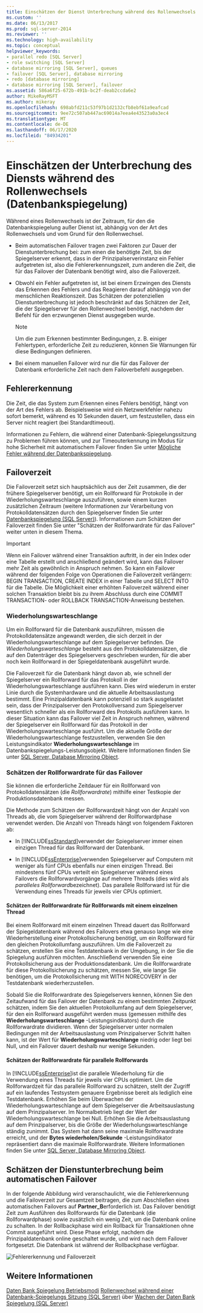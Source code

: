 ```yaml
---
title: Einschätzen der Dienst Unterbrechung während des Rollenwechsels (Daten Bank Spiegelung) | Microsoft-Dokumentation
ms.custom: ''
ms.date: 06/13/2017
ms.prod: sql-server-2014
ms.reviewer: ''
ms.technology: high-availability
ms.topic: conceptual
helpviewer_keywords:
- parallel redo [SQL Server]
- role switching [SQL Server]
- database mirroring [SQL Server], queues
- failover [SQL Server], database mirroring
- redo [database mirroring]
- database mirroring [SQL Server], failover
ms.assetid: 586a6f25-672b-491b-bc2f-deab2ccda6e2
author: MikeRayMSFT
ms.author: mikeray
ms.openlocfilehash: 698abfd211c53f97b1d2132cfb8ebf61a9eafcad
ms.sourcegitcommit: 9ee72c507ab447ac69014a7eea4e43523a0a3ec4
ms.translationtype: MT
ms.contentlocale: de-DE
ms.lasthandoff: 06/17/2020
ms.locfileid: "84934201"
---
```

# <a name="estimate-the-interruption-of-service-during-role-switching-database-mirroring"></a>Einschätzen der Unterbrechung des Diensts während des Rollenwechsels (Datenbankspiegelung)
  Während eines Rollenwechsels ist der Zeitraum, für den die Datenbankspiegelung außer Dienst ist, abhängig von der Art des Rollenwechsels und vom Grund für den Rollenwechsel.

-   Beim automatischen Failover tragen zwei Faktoren zur Dauer der Dienstunterbrechung bei: zum einen die benötigte Zeit, bis der Spiegelserver erkennt, dass in der Prinzipalserverinstanz ein Fehler aufgetreten ist, also die Fehlererkennungszeit, zum anderen die Zeit, die für das Failover der Datenbank benötigt wird, also die Failoverzeit.

-   Obwohl ein Fehler aufgetreten ist, ist bei einem Erzwingen des Diensts das Erkennen des Fehlers und das Reagieren darauf abhängig von der menschlichen Reaktionszeit. Das Schätzen der potenziellen Dienstunterbrechung ist jedoch beschränkt auf das Schätzen der Zeit, die der Spiegelserver für den Rollenwechsel benötigt, nachdem der Befehl für den erzwungenen Dienst ausgegeben wurde.

    > [!NOTE]
    >  Um die zum Erkennen bestimmter Bedingungen, z. B. einiger Fehlertypen, erforderliche Zeit zu reduzieren, können Sie Warnungen für diese Bedingungen definieren.

-   Bei einem manuellen Failover wird nur die für das Failover der Datenbank erforderliche Zeit nach dem Failoverbefehl ausgegeben.

## <a name="error-detection"></a>Fehlererkennung
 Die Zeit, die das System zum Erkennen eines Fehlers benötigt, hängt von der Art des Fehlers ab. Beispielsweise wird ein Netzwerkfehler nahezu sofort bemerkt, während es 10 Sekunden dauert, um festzustellen, dass ein Server nicht reagiert (bei Standardtimeout).

 Informationen zu Fehlern, die während einer Datenbank-Spiegelungssitzung zu Problemen führen können, und zur Timeouterkennung im Modus für hohe Sicherheit mit automatischem Failover finden Sie unter [Mögliche Fehler während der Datenbankspiegelung](possible-failures-during-database-mirroring.md).

## <a name="failover-time"></a>Failoverzeit
 Die Failoverzeit setzt sich hauptsächlich aus der Zeit zusammen, die der frühere Spiegelserver benötigt, um ein Rollforward für Protokolle in der Wiederholungswarteschlange auszuführen, sowie einem kurzen zusätzlichen Zeitraum (weitere Informationen zur Verarbeitung von Protokolldatensätzen durch den Spiegelserver finden Sie unter [Datenbankspiegelung &#40;SQL Server&#41;](database-mirroring-sql-server.md)). Informationen zum Schätzen der Failoverzeit finden Sie unter "Schätzen der Rollforwardrate für das Failover" weiter unten in diesem Thema.

> [!IMPORTANT]
>  Wenn ein Failover während einer Transaktion auftritt, in der ein Index oder eine Tabelle erstellt und anschließend geändert wird, kann das Failover mehr Zeit als gewöhnlich in Anspruch nehmen.  So kann ein Failover während der folgenden Folge von Operationen die Failoverzeit verlängern: BEGIN TRANSACTION, CREATE INDEX in einer Tabelle und SELECT INTO für die Tabelle. Die Möglichkeit einer erhöhten Failoverzeit während einer solchen Transaktion bleibt bis zu ihrem Abschluss durch eine COMMIT TRANSACTION- oder ROLLBACK TRANSACTION-Anweisung bestehen.

### <a name="the-redo-queue"></a>Wiederholungswarteschlange
 Um ein Rollforward für die Datenbank auszuführen, müssen die Protokolldatensätze angewandt werden, die sich derzeit in der Wiederholungswarteschlange auf dem Spiegelserver befinden. Die *Wiederholungswarteschlange* besteht aus den Protokolldatensätzen, die auf den Datenträger des Spiegelservers geschrieben wurden, für die aber noch kein Rollforward in der Spiegeldatenbank ausgeführt wurde.

 Die Failoverzeit für die Datenbank hängt davon ab, wie schnell der Spiegelserver ein Rollforward für das Protokoll in der Wiederholungswarteschlange ausführen kann. Dies wird wiederum in erster Linie durch die Systemhardware und die aktuelle Arbeitsauslastung bestimmt. Eine Prinzipaldatenbank kann potenziell so stark ausgelastet sein, dass der Prinzipalserver den Protokollversand zum Spiegelserver wesentlich schneller als ein Rollforward des Protokolls ausführen kann. In dieser Situation kann das Failover viel Zeit in Anspruch nehmen, während der Spiegelserver ein Rollforward für das Protokoll in der Wiederholungswarteschlange ausführt. Um die aktuelle Größe der Wiederholungswarteschlange festzustellen, verwenden Sie den Leistungsindikator **Wiederholungswarteschlange** im Datenbankspiegelungs-Leistungsobjekt. Weitere Informationen finden Sie unter [SQL Server, Database Mirroring Object](../../relational-databases/performance-monitor/sql-server-database-mirroring-object.md).

### <a name="estimating-the-failover-redo-rate"></a>Schätzen der Rollforwardrate für das Failover
 Sie können die erforderliche Zeitdauer für ein Rollforward von Protokolldatensätzen (die *Rollforwardrate*) mithilfe einer Testkopie der Produktionsdatenbank messen.

 Die Methode zum Schätzen der Rollforwardzeit hängt von der Anzahl von Threads ab, die vom Spiegelserver während der Rollforwardphase verwendet werden. Die Anzahl von Threads hängt von folgendem Faktoren ab:

-   In [!INCLUDE[ssStandard](../../includes/ssstandard-md.md)]verwendet der Spiegelserver immer einen einzigen Thread für das Rollforward der Datenbank.

-   In [!INCLUDE[ssEnterprise](../../includes/ssenterprise-md.md)]verwenden Spiegelserver auf Computern mit weniger als fünf CPUs ebenfalls nur einen einzigen Thread. Bei mindestens fünf CPUs verteilt ein Spiegelserver während eines Failovers die Rollforwardvorgänge auf mehrere Threads (dies wird als *paralleles Rollforward*bezeichnet). Das parallele Rollforward ist für die Verwendung eines Threads für jeweils vier CPUs optimiert.

#### <a name="estimating-the-single-threaded-redo-rate"></a>Schätzen der Rollforwardrate für Rollforwards mit einem einzelnen Thread
 Bei einem Rollforward mit einem einzelnen Thread dauert das Rollforward der Spiegeldatenbank während des Failovers etwa genauso lange wie eine Wiederherstellung einer Protokollsicherung benötigt, um ein Rollforward für den gleichen Protokollumfang auszuführen. Um die Failoverzeit zu schätzen, erstellen Sie eine Testdatenbank in der Umgebung, in der Sie die Spiegelung ausführen möchten. Anschließend verwenden Sie eine Protokollsicherung aus der Produktionsdatenbank. Um die Rollforwardrate für diese Protokollsicherung zu schätzen, messen Sie, wie lange Sie benötigen, um die Protokollsicherung mit WITH NORECOVERY in der Testdatenbank wiederherzustellen.

 Sobald Sie die Rollforwardrate des Spiegelservers kennen, können Sie den Zeitaufwand für das Failover der Datenbank zu einem bestimmten Zeitpunkt schätzen, indem Sie den aktuellen Protokollumfang auf dem Spiegelserver, für den ein Rollforward ausgeführt werden muss (gemessen mithilfe des **Wiederholungswarteschlange** -Leistungsindikators) durch die Rollforwardrate dividieren. Wenn der Spiegelserver unter normalen Bedingungen mit der Arbeitsauslastung vom Prinzipalserver Schritt halten kann, ist der Wert für **Wiederholungswarteschlange** niedrig oder liegt bei Null, und ein Failover dauert deshalb nur wenige Sekunden.

#### <a name="estimating-the-parallel-redo-rate"></a>Schätzen der Rollforwardrate für parallele Rollforwards
 In [!INCLUDE[ssEnterprise](../../includes/ssenterprise-md.md)]ist die parallele Wiederholung für die Verwendung eines Threads für jeweils vier CPUs optimiert. Um die Rollforwardzeit für das parallele Rollforward zu schätzen, stellt der Zugriff auf ein laufendes Testsystem genauere Ergebnisse bereit als lediglich eine Testdatenbank. Erhöhen Sie beim Überwachen der Wiederholungswarteschlange auf dem Spiegelserver die Arbeitsauslastung auf dem Prinzipalserver. Im Normalbetrieb liegt der Wert der Wiederholungswarteschlange bei Null. Erhöhen Sie die Arbeitsauslastung auf dem Prinzipalserver, bis die Größe der Wiederholungswarteschlange ständig zunimmt. Das System hat dann seine maximale Rollforwardrate erreicht, und der **Bytes wiederholen/Sekunde** -Leistungsindikator repräsentiert dann die maximale Rollforwardrate. Weitere Informationen finden Sie unter [SQL Server, Database Mirroring Object](../../relational-databases/performance-monitor/sql-server-database-mirroring-object.md).

## <a name="estimating-interruption-of-service-during-automatic-failover"></a>Schätzen der Dienstunterbrechung beim automatischen Failover
 In der folgende Abbildung wird veranschaulicht, wie die Fehlererkennung und die Failoverzeit zur Gesamtzeit beitragen, die zum Abschließen eines automatischen Failovers auf **Partner_B**erforderlich ist. Das Failover benötigt Zeit zum Ausführen des Rollforwards für die Datenbank (die Rollforwardphase) sowie zusätzlich ein wenig Zeit, um die Datenbank online zu schalten. In der Rollbackphase wird ein Rollback für Transaktionen ohne Commit ausgeführt wird. Diese Phase erfolgt, nachdem die Prinzipaldatenbank online geschaltet wurde, und wird nach dem Failover fortgesetzt. Die Datenbank ist während der Rollbackphase verfügbar.

 ![Fehlererkennung und Failoverzeit](../media/dbm-failovauto-time.gif "Fehlererkennung und Failoverzeit")

## <a name="see-also"></a>Weitere Informationen
 [Daten Bank Spiegelung Betriebsmodi](database-mirroring-operating-modes.md) [Rollenwechsel während einer Datenbank-Spiegelungs Sitzung &#40;SQL Server&#41;](role-switching-during-a-database-mirroring-session-sql-server.md) über [Wachen der Daten Bank Spiegelung &#40;SQL Server&#41;](monitoring-database-mirroring-sql-server.md)


